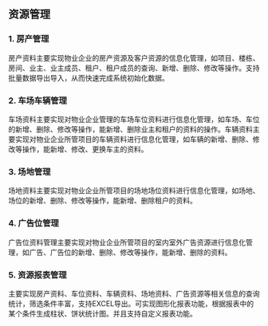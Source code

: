 ## 资源管理

### 1. 房产管理

房产资料主要实现物业企业的房产资源及客户资源的信息化管理，如项目、楼栋、房间、业主、业主成员、租户、租户成员的查询、新增、删除、修改等操作。支持批量数据导出导入，从而快速完成系统初始化数据。

### 2. 车场车辆管理

车场资料主要实现对物业企业管理的车场车位资料进行信息化管理，如车场、车位的新增、删除、修改等操作，能新增、删除业主和租户的资料的操作。车辆资料主要实现对物业企业所管项目的车辆资料进行信息化管理，如车辆的新增、删除、修改等操作，能新增、修改、更换车主的资料。

### 3. 场地管理

场地资料主要实现对物业企业所管项目的场地场位资料进行信息化管理，如场地、场位的新增、删除、修改等操作，能新增、删除租户的资料。

### 4. 广告位管理

广告位资料管理主要实现对物业企业所管项目的室内室外广告资源进行信息化管理，如广告、广告位的新增、删除、修改等操作，能新增、删除的资料。

### 5. 资源报表管理

主要实现房产资料、车位资料、车辆资料、场地资料、广告资源等相关信息的查询统计，筛选条件丰富，支持EXCEL导出。可实现图形化报表功能，根据报表中的某个条件生成柱状、饼状统计图。并且支持自定义报表功能。